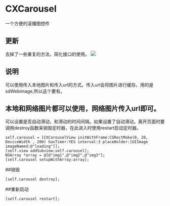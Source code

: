# CXCarousel
一个方便的滚播图控件
## 更新
去掉了一些重复的方法，简化接口的使用。
![](https://github.com/wcxdell/CXCarousel/blob/master/image-folder/img.gif)
## 说明
可以使用传入本地图片和传入url的方式。传入url会将图片进行缓存。用的是sdWebimage,所以这个要有。
## 本地和网络图片都可以使用，网络图片传入url即可。
可以设置是否自动滑动，和滑动的时间间隔。如果设置了自动滑动，离开页面时要调用destroy函数来销毁定时器，在此进入时使用restart启动定时器。
```
self.carousel = [CXCarouselView initWithFrame:CGRectMake(0, 20, DeviceWidth , 200) hasTimer:YES interval:3 placeHolder:[UIImage imageNamed:@"loading"]];
[self.view addSubview:self.carousel];
NSArray *array = @[@"img1",@"img2",@"img3"];
[self.carousel setupWithArray:array];
```
##销毁
```
[self.carousel destroy];
```
##重新启动
```
[self.carousel restart];
```


